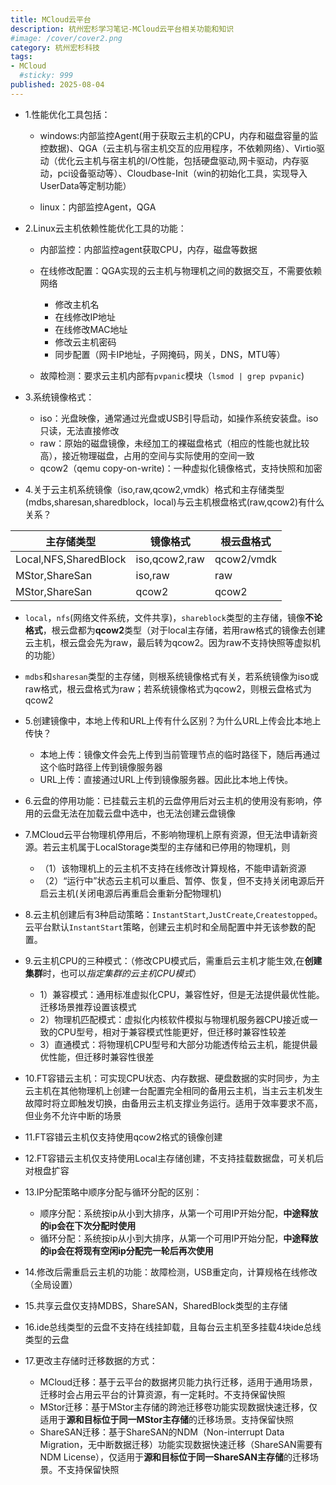 ```yaml
---
title: MCloud云平台
description: 杭州宏杉学习笔记-MCloud云平台相关功能和知识
#image: /cover/cover2.png
category: 杭州宏杉科技
tags:
- MCloud
  #sticky: 999
published: 2025-08-04
---
```


* 1.性能优化工具包括：

  * windows:内部监控Agent(用于获取云主机的CPU，内存和磁盘容量的监控数据)、QGA（云主机与宿主机交互的应用程序，不依赖网络）、Virtio驱动（优化云主机与宿主机的I/O性能，包括硬盘驱动,网卡驱动，内存驱动，pci设备驱动等）、Cloudbase-Init（win的初始化工具，实现导入UserData等定制功能）

  * linux：内部监控Agent，QGA

* 2.Linux云主机依赖性能优化工具的功能：

  * 内部监控：内部监控agent获取CPU，内存，磁盘等数据
  * 在线修改配置：QGA实现的云主机与物理机之间的数据交互，不需要依赖网络
      * 修改主机名
      * 在线修改IP地址
      * 在线修改MAC地址
      * 修改云主机密码
      * 同步配置（网卡IP地址，子网掩码，网关，DNS，MTU等）

  * 故障检测：要求云主机内部有`pvpanic`模块（`lsmod | grep pvpanic`)

* 3.系统镜像格式：
  * iso：光盘映像，通常通过光盘或USB引导启动，如操作系统安装盘。iso只读，无法直接修改
  * raw：原始的磁盘镜像，未经加工的裸磁盘格式（相应的性能也就比较高），接近物理磁盘，占用的空间与实际使用的空间一致
  * qcow2（qemu copy-on-write)：一种虚拟化镜像格式，支持快照和加密

* 4.关于云主机系统镜像（iso,raw,qcow2,vmdk）格式和主存储类型(mdbs,sharesan,sharedblock，local)与云主机根盘格式(raw,qcow2)有什么关系？
 
 | 主存储类型                 | 镜像格式          | 根云盘格式      |
  |-----------------------|---------------|------------|
  | Local,NFS,SharedBlock | iso,qcow2,raw | qcow2/vmdk |
  | MStor,ShareSan| iso,raw       | raw        |
  | MStor,ShareSan| qcow2         | qcow2      |
  * `local`，`nfs`(网络文件系统，文件共享)，`shareblock`类型的主存储，镜像**不论格式**，根云盘都为**qcow2**类型（对于local主存储，若用raw格式的镜像去创建云主机，根云盘会先为raw，最后转为qcow2。因为raw不支持快照等虚拟机的功能）
  * `mdbs`和`sharesan`类型的主存储，则根系统镜像格式有关，若系统镜像为iso或raw格式，根云盘格式为raw；若系统镜像格式为qcow2，则根云盘格式为qcow2

* 5.创建镜像中，本地上传和URL上传有什么区别？为什么URL上传会比本地上传快？
  * 本地上传：镜像文件会先上传到当前管理节点的临时路径下，随后再通过这个临时路径上传到镜像服务器
  * URL上传：直接通过URL上传到镜像服务器。因此比本地上传快。

* 6.云盘的停用功能：已挂载云主机的云盘停用后对云主机的使用没有影响，停用的云盘无法在加载云盘中选中，也无法创建云盘镜像

* 7.MCloud云平台物理机停用后，不影响物理机上原有资源，但无法申请新资源。若云主机属于LocalStorage类型的主存储和已停用的物理机，则
  * （1）该物理机上的云主机不支持在线修改计算规格，不能申请新资源
  * （2）“运行中”状态云主机可以重启、暂停、恢复，但不支持关闭电源后开启云主机(关闭电源后再重启会重新分配物理机)
  
* 8.云主机创建后有3种启动策略：`InstantStart`,`JustCreate`,`Createstopped`。云平台默认`InstantStart`策略，创建云主机时和全局配置中并无该参数的配置。

* 9.云主机CPU的三种模式：（修改CPU模式后，需重启云主机才能生效,在**创建集群**时，也可以*指定集群的云主机CPU模式*）
  * 1）兼容模式：通用标准虚拟化CPU，兼容性好，但是无法提供最优性能。迁移场景推荐设置该模式
  * 2）物理机匹配模式：虚拟化内核软件模拟与物理机服务器CPU接近或一致的CPU型号，相对于兼容模式性能更好，但迁移时兼容性较差
  * 3）直通模式：将物理机CPU型号和大部分功能透传给云主机，能提供最优性能，但迁移时兼容性很差

* 10.FT容错云主机：可实现CPU状态、内存数据、硬盘数据的实时同步，为主云主机在其他物理机上创建一台配置完全相同的备用云主机，当主云主机发生故障时将立即触发切换，由备用云主机支撑业务运行。适用于效率要求不高，但业务不允许中断的场景
* 11.FT容错云主机仅支持使用qcow2格式的镜像创建
* 12.FT容错云主机仅支持使用Local主存储创建，不支持挂载数据盘，可关机后对根盘扩容

* 13.IP分配策略中顺序分配与循环分配的区别：
  * 顺序分配：系统按ip从小到大排序，从第一个可用IP开始分配，**中途释放的ip会在下次分配时使用**
  * 循环分配：系统按ip从小到大排序，从第一个可用IP开始分配，**中途释放的ip会在将现有空闲ip分配完一轮后再次使用**

* 14.修改后需重启云主机的功能：故障检测，USB重定向，计算规格在线修改（全局设置）
* 15.共享云盘仅支持MDBS，ShareSAN，SharedBlock类型的主存储
* 16.ide总线类型的云盘不支持在线挂卸载，且每台云主机至多挂载4块ide总线类型的云盘
* 17.更改主存储时迁移数据的方式：
  * MCloud迁移：基于云平台的数据拷贝能力执行迁移，适用于通用场景，迁移时会占用云平台的计算资源，有一定耗时。不支持保留快照
  * MStor迁移：基于MStor主存储的跨池迁移卷功能实现数据快速迁移，仅适用于**源和目标位于同一MStor主存储**的迁移场景。支持保留快照
  * ShareSAN迁移：基于ShareSAN的NDM（Non-interrupt Data Migration，无中断数据迁移）功能实现数据快速迁移（ShareSAN需要有NDM License），仅适用于**源和目标位于同一ShareSAN主存储**的迁移场景。不支持保留快照
